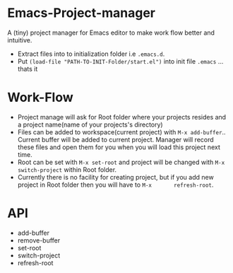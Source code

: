 # Emacs-Project-manager
A (tiny) project manager for Emacs editor to make work flow better and intuitive.

-   Extract files into to initialization folder i.e `.emacs.d`.
-   Put `(load-file "PATH-TO-INIT-Folder/start.el")` into init file `.emacs` ... thats it


# Work-Flow

- Project manage will ask for Root folder where your projects resides and a project name(name of your projects's directory)
- Files can be added to workspace(current project) with `M-x add-buffer`.. Current buffer will be added to current project.       Manager will record these files and open them for you when you will load this project next time.
- Root can be set with `M-x set-root` and project will be changed with `M-x switch-project` within Root folder.
- Currently there is no facility for creating project, but if you add new project in Root folder then you will have to `M-x       refresh-root`.



# API 

- add-buffer
- remove-buffer
- set-root
- switch-project
- refresh-root
